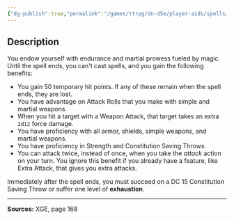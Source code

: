 ```yaml
---
{"dg-publish":true,"permalink":"/games/ttrpg/dn-d5e/player-aids/spells/level-6/tensers-transformation/","tags":["TTRPG/DND/5e","verbal","somatic","material","concentration","Spell"],"noteIcon":""}
---
```



## Description
You endow yourself with endurance and martial prowess fueled by magic.
Until the spell ends, you can't cast spells, and you gain the following benefits:
- You gain 50 temporary hit points.
	If any of these remain when the spell ends, they are lost.
- You have advantage on Attack Rolls that you make with simple and martial weapons.
- When you hit a target with a Weapon Attack, that target takes an extra `2d12` force damage.
- You have proficiency with all armor, shields, simple weapons, and martial weapons.
- You have proficiency in Strength and Constitution Saving Throws.
- You can attack twice, instead of once, when you take the *attack* action on your turn.
	You ignore this benefit if you already have a feature, like Extra Attack, that gives you extra attacks.

Immediately after the spell ends, you must succeed on a DC 15 Constitution Saving Throw or suffer one level of **exhaustion**.

---

**Sources:** XGE, page 168
